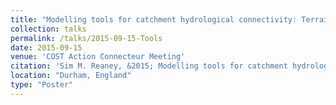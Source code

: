 ```yaml
---
title: "Modelling tools for catchment hydrological connectivity: Terrain analysis, dynamic simulation and software agents"
collection: talks
permalink: /talks/2015-09-15-Tools
date: 2015-09-15
venue: 'COST Action Connecteur Meeting'
citation: 'Sim M. Reaney, &2015; Modelling tools for catchment hydrological connectivity: Terrain analysis, dynamic simulation and software agents, presented at the COST Action Connecteur Meeting in Durham, England.'
location: "Durham, England"
type: "Poster"
---
```

